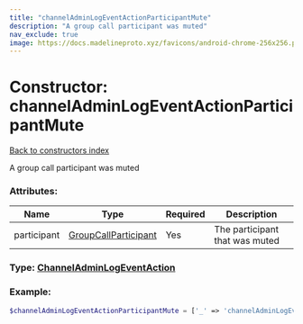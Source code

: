 ```yaml
---
title: "channelAdminLogEventActionParticipantMute"
description: "A group call participant was muted"
nav_exclude: true
image: https://docs.madelineproto.xyz/favicons/android-chrome-256x256.png
---
```

# Constructor: channelAdminLogEventActionParticipantMute  
[Back to constructors index](/API_docs/constructors/index.html)



A group call participant was muted

### Attributes:

| Name     |    Type       | Required | Description |
|----------|---------------|----------|-------------|
|participant|[GroupCallParticipant](/API_docs/types/GroupCallParticipant.html) | Yes|The participant that was muted|



### Type: [ChannelAdminLogEventAction](/API_docs/types/ChannelAdminLogEventAction.html)


### Example:

```php
$channelAdminLogEventActionParticipantMute = ['_' => 'channelAdminLogEventActionParticipantMute', 'participant' => GroupCallParticipant];
```  
